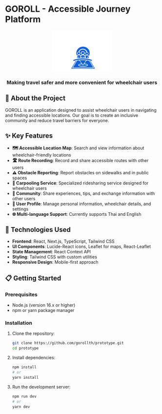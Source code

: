 # GOROLL - Accessible Journey Platform

<div align="center">
  <img src="/public/logo/logo.svg" alt="GOROLL Logo" width="200" />
  <h3>Making travel safer and more convenient for wheelchair users</h3>
</div>

## 📱 About the Project

GOROLL is an application designed to assist wheelchair users in navigating and finding accessible locations. Our goal is to create an inclusive community and reduce travel barriers for everyone.

## ✨ Key Features

- **🗺️ Accessible Location Map**: Search and view information about wheelchair-friendly locations
- **🛣️ Route Recording**: Record and share accessible routes with other users
- **⚠️ Obstacle Reporting**: Report obstacles on sidewalks and in public spaces
- **🚗 Carpooling Service**: Specialized ridesharing service designed for wheelchair users
- **👥 Community**: Share experiences, tips, and exchange information with other users
- **👤 User Profile**: Manage personal information, wheelchair details, and settings
- **🌐 Multi-language Support**: Currently supports Thai and English

## 🚀 Technologies Used

- **Frontend**: React, Next.js, TypeScript, Tailwind CSS
- **UI Components**: Lucide-React icons, Leaflet for maps, React-Leaflet
- **State Management**: React Context API
- **Styling**: Tailwind CSS with custom utilities
- **Responsive Design**: Mobile-first approach

## 📋 Getting Started

### Prerequisites

- Node.js (version 16.x or higher)
- npm or yarn package manager

### Installation

1. Clone the repository:
   ```bash
   git clone https://github.com/gorollth/prototype.git
   cd prototype

2. Install dependencies:
   ```bash
   npm install
   # or
   yarn install

3. Run the development server:
   ```bash
   npm run dev
   # or
   yarn dev
